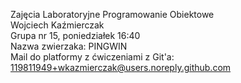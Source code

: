Zajęcia Laboratoryjne Programowanie Obiektowe\
Wojciech Kaźmierczak\
Grupa nr 15, poniedziałek 16:40\
Nazwa zwierzaka: PINGWIN\
Mail do platformy z ćwiczeniami z Git'a: 119811949+wkazmierczak@users.noreply.github.com
